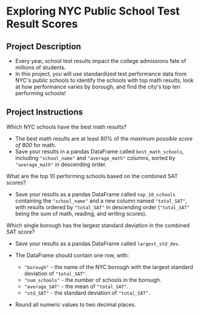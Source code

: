 # Exploring NYC Public School Test Result Scores

## Project Description

- Every year, school test results impact the college admissions fate of millions of students.
- In this project, you will use standardized test performance data from NYC's public schools to identify the schools with top math results, look at how performance varies by borough, and find the city's top ten performing schools!

## Project Instructions

Which NYC schools have the best math results?
- The best math results are at least 80% of the *maximum possible score of 800* for math.
- Save your results in a pandas DataFrame called `best_math_schools`, including `"school_name"` and `"average_math"` columns, sorted by `"average_math"` in descending order.

What are the top 10 performing schools based on the combined SAT scores?
- Save your results as a pandas DataFrame called `top_10_schools` containing the `"school_name"` and a new column named `"total_SAT"`, with results ordered by `"total_SAT"` in descending order (`"total_SAT"` being the sum of math, reading, and writing scores).

Which single borough has the largest standard deviation in the combined SAT score?
- Save your results as a pandas DataFrame called `largest_std_dev`.
- The DataFrame should contain one row, with:
    * `"borough"` - the name of the NYC borough with the largest standard deviation of `"total_SAT"`.
    * `"num_schools"` - the number of schools in the borough.
    * `"average_SAT"` - the mean of `"total_SAT"`.
    * `"std_SAT"` - the standard deviation of `"total_SAT"`.

- Round all numeric values to two decimal places.

